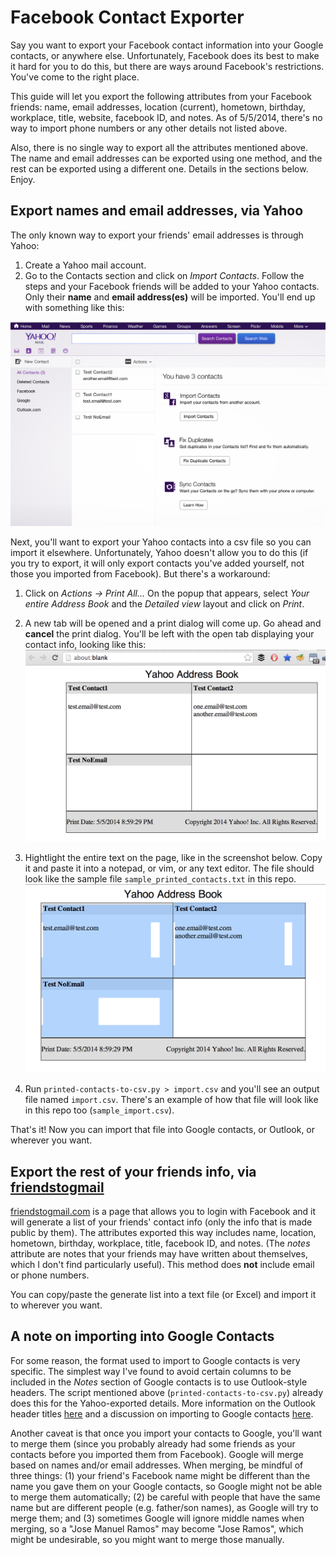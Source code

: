 # Facebook Contact Exporter

Say you want to export your Facebook contact information into your Google contacts, or anywhere else.
Unfortunately, Facebook does its best to make it hard for you to do this, but there are ways around
Facebook's restrictions. You've come to the right place.

This guide will let you export the following attributes from your Facebook friends: name, email
addresses, location (current), hometown, birthday, workplace, title, website, facebook ID, and notes.
As of 5/5/2014, there's no way to import phone numbers or any other details not listed above.

Also, there is no single way to export all the attributes mentioned above. The name and email addresses
can be exported using one method, and the rest can be exported using a different one. Details in the
sections below. Enjoy.

## Export names and email addresses, via Yahoo

The only known way to export your friends' email addresses is through Yahoo:

1. Create a Yahoo mail account.
2. Go to the Contacts section and click on *Import Contacts*. Follow the steps and your Facebook friends will
be added to your Yahoo contacts. Only their **name** and **email address(es)** will be imported. You'll end up
with something like this:

![Yahoo screenshot](https://github.com/ipince/facebook-contact-exporter/blob/master/yahoo_shot.png)

Next, you'll want to export your Yahoo contacts into a csv file so you can import it elsewhere. Unfortunately,
Yahoo doesn't allow you to do this (if you try to export, it will only export contacts you've added yourself,
not those you imported from Facebook). But there's a workaround:

1. Click on *Actions -> Print All...* On the popup that appears, select *Your entire Address Book* and the
*Detailed view* layout and click on *Print*.
2. A new tab will be opened and a print dialog will come up. Go ahead and **cancel** the print dialog. You'll
be left with the open tab displaying your contact info, looking like this:
![Printed contacts tab](https://github.com/ipince/facebook-contact-exporter/blob/master/yahoo_printed.png)

3. Hightlight the entire text on the page, like in the screenshot below. Copy it and paste it into a notepad, or
vim, or any text editor. The file should look like the sample file `sample_printed_contacts.txt` in this repo.
![Highlighted contacts](https://github.com/ipince/facebook-contact-exporter/blob/master/yahoo_highlighted.png)

4. Run `printed-contacts-to-csv.py > import.csv` and you'll see an output file named `import.csv`.
There's an example of how that file will look like in this repo too (`sample_import.csv`).

That's it! Now you can import that file into Google contacts, or Outlook, or wherever you want.

## Export the rest of your friends info, via [friendstogmail](http://www.friendstogmail.com)

[friendstogmail.com](http://www.friendstogmail.com) is a page that allows you to login with Facebook and it will
generate a list of your friends' contact info (only the info that is made public by them).
The attributes exported this way includes name, location, hometown, birthday, workplace, title, facebook ID, and
notes. (The *notes* attribute are notes that your friends may have written about themselves, which I don't find
particularly useful). This method does **not** include email or phone numbers.

You can copy/paste the generate list into a text file (or Excel) and import it to wherever you want.

## A note on importing into Google Contacts

For some reason, the format used to import to Google contacts is very specific. The simplest way I've found to
avoid certain columns to be included in the *Notes* section of Google contacts is to use Outlook-style headers.
The script mentioned above (`printed-contacts-to-csv.py`) already does this for the Yahoo-exported details.
More information on the Outlook header titles [here](http://bevhoward.com/GoogleSync.htm) and a discussion on
importing to Google contacts [here](https://productforums.google.com/forum/#!topic/gmail/ZaIARUAhTWo).

Another caveat is that once you import your contacts to Google, you'll want to merge them (since you probably
already had some friends as your contacts before you imported them from Facebook). Google will merge based on
names and/or email addresses. When merging, be mindful of three things: (1) your friend's Facebook name might
be different than the name you gave them on your Google contacts, so Google might not be able to merge them
automatically; (2) be careful with people that have the same name but are different people (e.g. father/son names),
as Google will try to merge them; and (3) sometimes Google will ignore middle names when merging, so a "Jose
Manuel Ramos" may become "Jose Ramos", which might be undesirable, so you might want to merge those manually.
